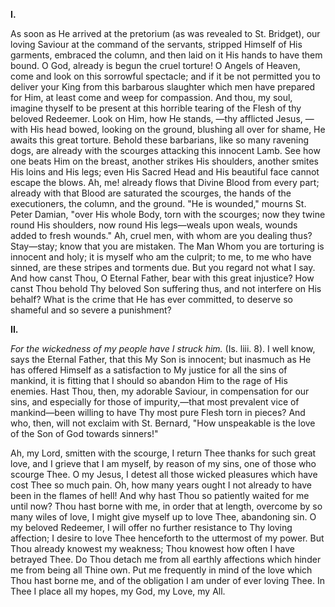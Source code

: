 
**I\.**

As soon as He arrived at the pretorium (as was revealed to St. Bridget), our loving Saviour at the command of the servants, stripped Himself of His garments, embraced the column, and then laid on it His hands to have them bound. O God, already is begun the cruel torture! O Angels of Heaven, come and look on this sorrowful spectacle; and if it be not permitted you to deliver your King from this barbarous slaughter which men have prepared for Him, at least come and weep for compassion. And thou, my soul, imagine thyself to be present at this horrible tearing of the Flesh of thy beloved Redeemer. Look on Him, how He stands, —thy afflicted Jesus, —with His head bowed, looking on the ground, blushing all over for shame, He awaits this great torture. Behold these barbarians, like so many ravening dogs, are already with the scourges attacking this innocent Lamb. See how one beats Him on the breast, another strikes His shoulders, another smites His loins and His legs; even His Sacred Head and His beautiful face cannot escape the blows. Ah, me! already flows that Divine Blood from every part; already with that Blood are saturated the scourges, the hands of the executioners, the column, and the ground. \"He is wounded,\" mourns St. Peter Damian, \"over His whole Body, torn with the scourges; now they twine round His shoulders, now round His legs—weals upon weals, wounds added to fresh wounds.\" Ah, cruel men, with whom are you dealing thus? Stay—stay; know that you are mistaken. The Man Whom you are torturing is innocent and holy; it is myself who am the culprit; to me, to me who have sinned, are these stripes and torments due. But you regard not what I say. And how canst Thou, O Eternal Father, bear with this great injustice? How canst Thou behold Thy beloved Son suffering thus, and not interfere on His behalf? What is the crime that He has ever committed, to deserve so shameful and so severe a punishment?

**II\.**

*For the wickedness of my people have I struck him.* (Is. liii. 8). I well know, says the Eternal Father, that this My Son is innocent; but inasmuch as He has offered Himself as a satisfaction to My justice for all the sins of mankind, it is fitting that I should so abandon Him to the rage of His enemies. Hast Thou, then, my adorable Saviour, in compensation for our sins, and especially for those of impurity,—that most prevalent vice of mankind—been willing to have Thy most pure Flesh torn in pieces? And who, then, will not exclaim with St. Bernard, \"How unspeakable is the love of the Son of God towards sinners!\"

Ah, my Lord, smitten with the scourge, I return Thee thanks for such great love, and I grieve that I am myself, by reason of my sins, one of those who scourge Thee. O my Jesus, I detest all those wicked pleasures which have cost Thee so much pain. Oh, how many years ought I not already to have been in the flames of hell! And why hast Thou so patiently waited for me until now? Thou hast borne with me, in order that at length, overcome by so many wiles of love, I might give myself up to love Thee, abandoning sin. O my beloved Redeemer, I will offer no further resistance to Thy loving affection; I desire to love Thee henceforth to the uttermost of my power. But Thou already knowest my weakness; Thou knowest how often I have betrayed Thee. Do Thou detach me from all earthly affections which hinder me from being all Thine own. Put me frequently in mind of the love which Thou hast borne me, and of the obligation I am under of ever loving Thee. In Thee I place all my hopes, my God, my Love, my All.

